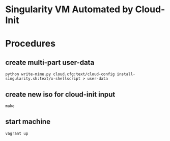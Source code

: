 # Singularity VM Automated by Cloud-Init

# Procedures

## create multi-part user-data
```
python write-mime.py cloud.cfg:text/cloud-config install-singularity.sh:text/x-shellscript > user-data
```

## create new iso for cloud-init input
```
make
```

## start machine
```
vagrant up
```
